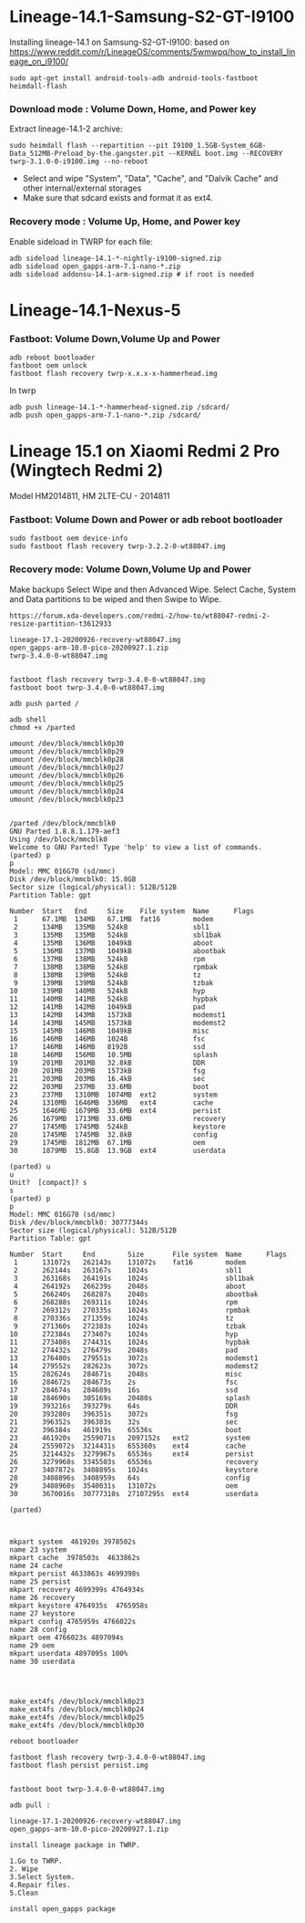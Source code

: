 # Lineage-14.1-Samsung-S2-GT-I9100
Installing lineage-14.1 on Samsung-S2-GT-I9100: based on https://www.reddit.com/r/LineageOS/comments/5wmwpq/how_to_install_lineage_on_i9100/

` sudo apt-get install android-tools-adb android-tools-fastboot heimdall-flash `

### Download mode : Volume Down, Home, and Power key
Extract lineage-14.1-2 archive:

`sudo heimdall flash --repartition --pit I9100_1.5GB-System_6GB-Data_512MB-Preload_by-the.gangster.pit --KERNEL boot.img --RECOVERY twrp-3.1.0-0-i9100.img --no-reboot`

* Select and wipe  "System", "Data", "Cache", and "Dalvik Cache" and other internal/external storages
* Make sure that sdcard exists and format it as ext4.

### Recovery mode : Volume Up, Home, and Power key
Enable sideload in TWRP for each file:
```
adb sideload lineage-14.1-*-nightly-i9100-signed.zip
adb sideload open_gapps-arm-7.1-nano-*.zip
adb sideload addonsu-14.1-arm-signed.zip # if root is needed
```

# Lineage-14.1-Nexus-5

### Fastboot: Volume Down,Volume Up and Power

```
adb reboot bootloader
fastboot oem unlock
fastboot flash recovery twrp-x.x.x-x-hammerhead.img
```
In twrp
```
adb push lineage-14.1-*-hammerhead-signed.zip /sdcard/
adb push open_gapps-arm-7.1-nano-*.zip /sdcard/

```


# Lineage 15.1 on Xiaomi Redmi 2 Pro (Wingtech Redmi 2)
Model HM2014811, HM 2LTE-CU -  2014811
### Fastboot: Volume Down and Power or adb reboot bootloader
```
sudo fastboot oem device-info
sudo fastboot flash recovery twrp-3.2.2-0-wt88047.img
```
### Recovery mode: Volume Down,Volume Up and Power
Make backups 
Select Wipe and then Advanced Wipe.
Select Cache, System and Data partitions to be wiped and then Swipe to Wipe.
```
https://forum.xda-developers.com/redmi-2/how-to/wt88047-redmi-2-resize-partition-t3612933

lineage-17.1-20200926-recovery-wt88047.img
open_gapps-arm-10.0-pico-20200927.1.zip
twrp-3.4.0-0-wt88047.img


fastboot flash recovery twrp-3.4.0-0-wt88047.img
fastboot boot twrp-3.4.0-0-wt88047.img

adb push parted /

adb shell
chmod +x /parted

umount /dev/block/mmcblk0p30
umount /dev/block/mmcblk0p29
umount /dev/block/mmcblk0p28
umount /dev/block/mmcblk0p27
umount /dev/block/mmcblk0p26
umount /dev/block/mmcblk0p25
umount /dev/block/mmcblk0p24
umount /dev/block/mmcblk0p23


/parted /dev/block/mmcblk0
GNU Parted 1.8.8.1.179-aef3
Using /dev/block/mmcblk0
Welcome to GNU Parted! Type 'help' to view a list of commands.
(parted) p
p
Model: MMC 016G70 (sd/mmc)
Disk /dev/block/mmcblk0: 15.8GB
Sector size (logical/physical): 512B/512B
Partition Table: gpt

Number  Start   End     Size    File system  Name      Flags
 1      67.1MB  134MB   67.1MB  fat16        modem
 2      134MB   135MB   524kB                sbl1
 3      135MB   135MB   524kB                sbl1bak
 4      135MB   136MB   1049kB               aboot
 5      136MB   137MB   1049kB               abootbak
 6      137MB   138MB   524kB                rpm
 7      138MB   138MB   524kB                rpmbak
 8      138MB   139MB   524kB                tz
 9      139MB   139MB   524kB                tzbak
10      139MB   140MB   524kB                hyp
11      140MB   141MB   524kB                hypbak
12      141MB   142MB   1049kB               pad
13      142MB   143MB   1573kB               modemst1
14      143MB   145MB   1573kB               modemst2
15      145MB   146MB   1049kB               misc
16      146MB   146MB   1024B                fsc
17      146MB   146MB   8192B                ssd
18      146MB   156MB   10.5MB               splash
19      201MB   201MB   32.8kB               DDR
20      201MB   203MB   1573kB               fsg
21      203MB   203MB   16.4kB               sec
22      203MB   237MB   33.6MB               boot
23      237MB   1310MB  1074MB  ext2         system
24      1310MB  1646MB  336MB   ext4         cache
25      1646MB  1679MB  33.6MB  ext4         persist
26      1679MB  1713MB  33.6MB               recovery
27      1745MB  1745MB  524kB                keystore
28      1745MB  1745MB  32.8kB               config
29      1745MB  1812MB  67.1MB               oem
30      1879MB  15.8GB  13.9GB  ext4         userdata

(parted) u
u
Unit?  [compact]? s
s
(parted) p
p
Model: MMC 016G70 (sd/mmc)
Disk /dev/block/mmcblk0: 30777344s
Sector size (logical/physical): 512B/512B
Partition Table: gpt

Number  Start     End        Size       File system  Name      Flags
 1      131072s   262143s    131072s    fat16        modem
 2      262144s   263167s    1024s                   sbl1
 3      263168s   264191s    1024s                   sbl1bak
 4      264192s   266239s    2048s                   aboot
 5      266240s   268287s    2048s                   abootbak
 6      268288s   269311s    1024s                   rpm
 7      269312s   270335s    1024s                   rpmbak
 8      270336s   271359s    1024s                   tz
 9      271360s   272383s    1024s                   tzbak
10      272384s   273407s    1024s                   hyp
11      273408s   274431s    1024s                   hypbak
12      274432s   276479s    2048s                   pad
13      276480s   279551s    3072s                   modemst1
14      279552s   282623s    3072s                   modemst2
15      282624s   284671s    2048s                   misc
16      284672s   284673s    2s                      fsc
17      284674s   284689s    16s                     ssd
18      284690s   305169s    20480s                  splash
19      393216s   393279s    64s                     DDR
20      393280s   396351s    3072s                   fsg
21      396352s   396383s    32s                     sec
22      396384s   461919s    65536s                  boot
23      461920s   2559071s   2097152s   ext2         system
24      2559072s  3214431s   655360s    ext4         cache
25      3214432s  3279967s   65536s     ext4         persist
26      3279968s  3345503s   65536s                  recovery
27      3407872s  3408895s   1024s                   keystore
28      3408896s  3408959s   64s                     config
29      3408960s  3540031s   131072s                 oem
30      3670016s  30777310s  27107295s  ext4         userdata

(parted)



mkpart system  461920s 3978502s
name 23 system
mkpart cache  3978503s  4633862s
name 24 cache
mkpart persist 4633863s 4699398s
name 25 persist
mkpart recovery 4699399s 4764934s
name 26 recovery
mkpart keystore 4764935s  4765958s
name 27 keystore
mkpart config 4765959s 4766022s
name 28 config
mkpart oem 4766023s 4897094s
name 29 oem
mkpart userdata 4897095s 100%
name 30 userdata




make_ext4fs /dev/block/mmcblk0p23
make_ext4fs /dev/block/mmcblk0p24
make_ext4fs /dev/block/mmcblk0p25
make_ext4fs /dev/block/mmcblk0p30

reboot bootloader

fastboot flash recovery twrp-3.4.0-0-wt88047.img
fastboot flash persist persist.img


fastboot boot twrp-3.4.0-0-wt88047.img

adb pull :

lineage-17.1-20200926-recovery-wt88047.img
open_gapps-arm-10.0-pico-20200927.1.zip

install lineage package in TWRP.

1.Go to TWRP.
2. Wipe
3.Select System.
4.Repair files.
5.Clean 

install open_gapps package

```


